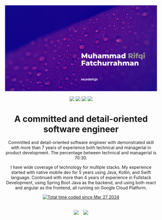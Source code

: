 ![cover](assets/cover_image.png)

<div align="center">
<a href="https://muhrifqii.com"><img src="https://img.shields.io/badge/-muhrifqii.com-green?style=flat-square&link=https://muhrifqii.com" /></a>
<a href="mailto:muh_rif@live.com"><img src="https://img.shields.io/badge/-muh_rif@live.com-1013a8?style=flat-square&logo=microsoft-outlook&logoColor=white&link=mailto:muh_rif@live.com" /></a>
<a href="https://www.linkedin.com/in/muhrifqi"><img src="https://img.shields.io/badge/-muhrifqii-blue?style=flat-square&logo=Linkedin&logoColor=white&link=https://www.linkedin.com/in/muhrifqii" /></a>
<a href="https://www.twitter.com/muhrifqii"><img src="https://img.shields.io/badge/-@muhrifqii-4043c8?style=flat-square&logo=twitter&logoColor=white&link=https://www.twitter.com/muhrifqii)"/></a>
</div>

<div align="center">
  <h1>
    A committed and detail-oriented software engineer
  </h1>
  <p>
    Committed and detail-oriented software engineer with demonstrated skill with more than 7 years of experience both technical and managerial in product development. The percentage between technical and managerial is 70:30.    
  </p>
  <p>
    I have wide coverage of technology for multiple stacks. My experience started with native mobile dev for 5 years using Java, Kotlin, and Swift language. Continued with more than 4 years of experience in Fullstack Development, using Spring Boot Java as the backend, and using both react and angular as the frontend, all running on Google Cloud Platform.
  </p>
</div>
<div align="center">
  <a href="https://wakatime.com/@018e7cc3-0f6c-4100-a3fe-eca695d4adb4"><img src="https://wakatime.com/badge/user/018e7cc3-0f6c-4100-a3fe-eca695d4adb4.svg" alt="Total time coded since Mar 27 2024" /></a></div>
<div align="center">
<br/>
<br/>

<picture>
  <!-- <source
    srcset="https://github-readme-stats.vercel.app/api?username=muhrifqii&show_icons=true&theme=dark"
    media="(prefers-color-scheme: dark)"
  /> -->
  <!-- <source
    srcset="https://github-readme-stats.vercel.app/api?username=muhrifqii&show_icons=true"
    media="(prefers-color-scheme: light), (prefers-color-scheme: no-preference)"
  /> -->
  <img src="https://github-readme-stats.vercel.app/api?username=muhrifqii&show_icons=true&rank_icons=github&show=prs_merged" />
</picture>
&nbsp;&nbsp;
<picture>
  <img src="https://github-readme-stats.vercel.app/api/top-langs/?username=muhrifqii&size_weight=0&count_weight=1&layout=compact&langs_count=10&hide=dockerfile,makefile,html,scss,css,vim%20script"/>
</picture>
</div>
